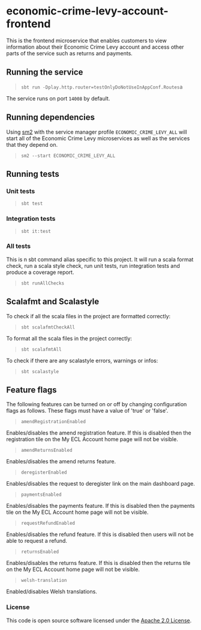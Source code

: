 # economic-crime-levy-account-frontend

This is the frontend microservice that enables customers to view information about their Economic Crime Levy account
and access other parts of the service such as returns and payments.

## Running the service

> `sbt run -Dplay.http.router=testOnlyDoNotUseInAppConf.Routes`a

The service runs on port `14008` by default.

## Running dependencies

Using [sm2](https://github.com/hmrc/sm2)
with the service manager profile `ECONOMIC_CRIME_LEVY_ALL` will start
all of the Economic Crime Levy microservices as well as the services
that they depend on.

> `sm2 --start ECONOMIC_CRIME_LEVY_ALL`

## Running tests

### Unit tests

> `sbt test`

### Integration tests

> `sbt it:test`

### All tests

This is n sbt command alias specific to this project. It will run a scala format
check, run a scala style check, run unit tests, run integration tests and produce a coverage report.
> `sbt runAllChecks`

## Scalafmt and Scalastyle

To check if all the scala files in the project are formatted correctly:
> `sbt scalafmtCheckAll`

To format all the scala files in the project correctly:
> `sbt scalafmtAll`

To check if there are any scalastyle errors, warnings or infos:
> `sbt scalastyle`

## Feature flags

The following features can be turned on or off by changing configuration flags as follows.
These flags must have a value of 'true' or 'false'.

> `amendRegistrationEnabled`

Enables/disables the amend registration feature.
If this is disabled then the registration tile on the My ECL Account home page will not be visible.

> `amendReturnsEnabled`

Enables/disables the amend returns feature.

> `deregisterEnabled`

Enables/disables the request to deregister link on the main dashboard page.

> `paymentsEnabled`

Enables/disables the payments feature.
If this is disabled then the payments tile on the My ECL Account home page will not be visible.

> `requestRefundEnabled`

Enables/disables the refund feature.
If this is disabled then users will not be able to request a refund.

> `returnsEnabled`

Enables/disables the returns feature.
If this is disabled then the returns tile on the My ECL Account home page will not be visible.

> `welsh-translation`

Enabled/disables Welsh translations.

### License

This code is open source software licensed under
the [Apache 2.0 License]("http://www.apache.org/licenses/LICENSE-2.0.html").

